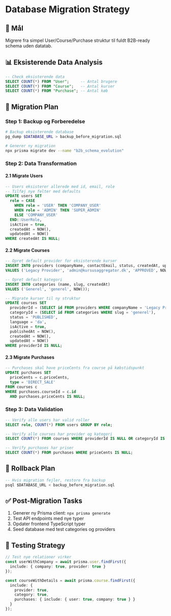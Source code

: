 # Database Migration Strategy

## 🎯 Mål
Migrere fra simpel User/Course/Purchase struktur til fuldt B2B-ready schema uden datatab.

## 📊 Eksisterende Data Analysis
```sql
-- Check eksisterende data
SELECT COUNT(*) FROM "User";     -- Antal brugere
SELECT COUNT(*) FROM "Course";   -- Antal kurser  
SELECT COUNT(*) FROM "Purchase"; -- Antal køb
```

## 🔄 Migration Plan

### Step 1: Backup og Forberedelse
```bash
# Backup eksisterende database
pg_dump $DATABASE_URL > backup_before_migration.sql

# Generer ny migration
npx prisma migrate dev --name "b2b_schema_evolution"
```

### Step 2: Data Transformation

#### 2.1 Migrate Users
```sql
-- Users eksisterer allerede med id, email, role
-- Tilføj nye felter med defaults
UPDATE users SET 
  role = CASE 
    WHEN role = 'USER' THEN 'COMPANY_USER'
    WHEN role = 'ADMIN' THEN 'SUPER_ADMIN'
    ELSE 'COMPANY_USER'
  END::UserRole,
  isActive = true,
  createdAt = NOW(),
  updatedAt = NOW()
WHERE createdAt IS NULL;
```

#### 2.2 Migrate Courses
```sql
-- Opret default provider for eksisterende kurser
INSERT INTO providers (companyName, contactEmail, status, createdAt, updatedAt)
VALUES ('Legacy Provider', 'admin@kursusaggregator.dk', 'APPROVED', NOW(), NOW());

-- Opret default kategori
INSERT INTO categories (name, slug, createdAt) 
VALUES ('Generel', 'generel', NOW());

-- Migrate kurser til ny struktur
UPDATE courses SET
  providerId = (SELECT id FROM providers WHERE companyName = 'Legacy Provider'),
  categoryId = (SELECT id FROM categories WHERE slug = 'generel'),
  status = 'PUBLISHED',
  language = 'da',
  isActive = true,
  publishedAt = NOW(),
  createdAt = NOW(),
  updatedAt = NOW()
WHERE providerId IS NULL;
```

#### 2.3 Migrate Purchases
```sql
-- Purchases skal have priceCents fra course på købstidspunkt
UPDATE purchases SET
  priceCents = c.priceCents,
  type = 'DIRECT_SALE'
FROM courses c 
WHERE purchases.courseId = c.id
  AND purchases.priceCents IS NULL;
```

### Step 3: Data Validation
```sql
-- Verify alle users har valid roller
SELECT role, COUNT(*) FROM users GROUP BY role;

-- Verify alle courses har provider og kategori
SELECT COUNT(*) FROM courses WHERE providerId IS NULL OR categoryId IS NULL;

-- Verify purchases har priser
SELECT COUNT(*) FROM purchases WHERE priceCents IS NULL;
```

## 🚨 Rollback Plan
```sql
-- Hvis migration fejler, restore fra backup
psql $DATABASE_URL < backup_before_migration.sql
```

## ✅ Post-Migration Tasks
1. Generer ny Prisma client: `npx prisma generate`
2. Test API endpoints med nye typer
3. Opdater frontend TypeScript typer
4. Seed database med test categories og providers

## 🧪 Testing Strategy
```typescript
// Test nye relationer virker
const userWithCompany = await prisma.user.findFirst({
  include: { company: true, provider: true }
});

const courseWithDetails = await prisma.course.findFirst({
  include: { 
    provider: true, 
    category: true,
    purchases: { include: { user: true, company: true } }
  }
});
```
